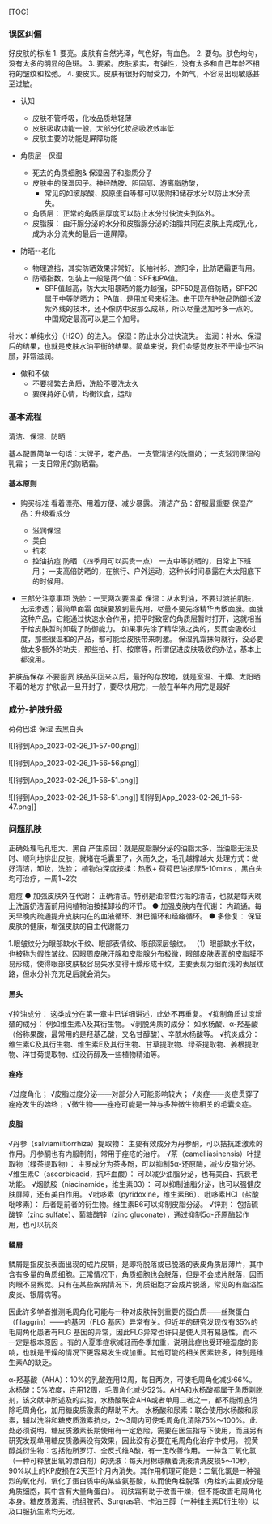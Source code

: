 

[TOC]


   

### 误区纠偏

好皮肤的标准
	1. 要亮。皮肤有自然光泽，气色好，有血色。
	2. 要匀。肤色均匀，没有太多的明显的色斑。
	3. 要紧。皮肤紧实，有弹性，没有太多和自己年龄不相符的皱纹和松弛。
	4. 要皮实。皮肤有很好的耐受力，不娇气，不容易出现敏感甚至过敏。




- 认知
	- 皮肤不管呼吸，化妆品质地轻薄
	- 皮肤吸收功能一般，大部分化妆品吸收效率低
	- 皮肤主要的功能是屏障功能


- 角质层--保湿
	- 死去的角质细胞& 保湿因子和脂质分子
	- 皮肤中的保湿因子。神经酰胺、胆固醇、游离脂肪酸，
		- 常见的如玻尿酸、胶原蛋白等都可以吸附和储存水分以防止水分流失。
	-  角质层：
		正常的角质层厚度可以防止水分过快流失到体外。
	- 皮脂膜：
		由汗腺分泌的水分和皮脂腺分泌的油脂共同在皮肤上完成乳化，成为水分流失的最后一道屏障。
- 防晒--老化
	- 物理遮挡，其实防晒效果非常好。长袖衬衫、遮阳伞，比防晒霜更有用。
	- 防晒指数，包装上一般是两个值：SPF和PA值。
		- SPF值越高，防大太阳暴晒的能力越强，SPF50是高倍防晒，SPF20属于中等防晒力；
		PA值，是用加号来标注。由于现在护肤品防御长波紫外线的技术，还不像防中波那么成熟，所以尽量选加号多一点的。中国规定最高可以是三个加号。



补水：单纯水分（H2O）的进入。
保湿：防止水分过快流失。
滋润：补水、保湿后的结果，也就是皮肤水油平衡的结果。简单来说，我们会感觉皮肤不干燥也不油腻，非常滋润。



- 做和不做
	- 不要频繁去角质，洗脸不要洗太久
	- 要保持好心情，均衡饮食，运动



### 基本流程
 清洁、保湿、防晒


基本配置简单一句话：大牌子，老产品。
一支管清洁的洗面奶；
一支滋润保湿的乳霜；
一支日常用的防晒霜。




#### 基本原则
- 购买标准
看着漂亮、用着方便、减少暴露。
清洁产品：舒服最重要
保湿产品：升级看成分
	- 滋润保湿
	- 美白
	- 抗老
	- 控油抗痘
防晒 （四季用可以买贵一点）
一支中等防晒的，日常上下班用；
一支高倍防晒的，在旅行、户外运动，这种长时间暴露在大太阳底下的时候用。


- 三部分注意事项
洗脸：一天两次要温柔
保湿：从水到油，不要过渡拍肌肤，无法渗透；最简单面霜
面膜要放到最先用，尽量不要先涂精华再敷面膜。面膜这种产品，它能通过快速水合作用，把平时致密的角质层暂时打开，这就相当于给皮肤暂时卸载了防御能力。
如果事先涂了精华液之类的，反而会吸收过度，那些很温和的产品，都可能给皮肤带来刺激。
保湿乳霜抹匀就行，没必要做太多额外的功夫，那些拍、打、按摩等，所谓促进皮肤吸收的办法，基本上都没用。

护肤品保存
不要囤货
肤品买回来以后，最好的存放地，就是室温、干燥、太阳晒不着的地方
护肤品一旦开封了，要尽快用完，一般在半年内用完是最好





### 成分-护肤升级



荷荷巴油
保湿
去黑白头


![[得到App_2023-02-26_11-57-00.png]]

![[得到App_2023-02-26_11-56-56.png]]

![[得到App_2023-02-26_11-56-51.png]]

![[得到App_2023-02-26_11-56-51.png]]
![[得到App_2023-02-26_11-56-47.png]]




### 问题肌肤

正确处理毛孔粗大、黑白
产生原因：就是皮脂腺分泌的油脂太多，当油脂无法及时、顺利地排出皮肤，就堵在毛囊里了，久而久之，毛孔越撑越大
处理方式：做好清洁，卸妆，洗脸； 植物油深度按揉：热敷+ 荷荷巴油按摩5-10mins ，黑白头均可治疗，一周1~2次


痘痘
● 加强皮肤外在代谢：
正确清洁。特别是油溶性污垢的清洁，也就是每天晚上洗面奶洁面前用纯植物油按揉卸妆的环节。
● 加强皮肤内在代谢：
内疏通。每天早晚内疏通提升皮肤内在的血液循环、淋巴循环和经络循环。
● 多修复：
保证皮肤的健康，增强皮肤的自主代谢能力




1.眼皱纹分为眼部缺水干纹、眼部表情纹、眼部深层皱纹。
（1）眼部缺水干纹，也被称为假性皱纹。因眼周皮肤汗腺和皮脂腺分布极微，眼部皮肤表面的皮脂膜不易形成，使得眼部皮肤极容易失水变得干燥形成干纹。主要表现为细而浅的表层纹路，但水分补充充足后就会消失。


#### 黑头
√控油成分：
这类成分在第一章中已详细讲述，此处不再重复。
√抑制角质过度增殖的成分：
例如维生素A及其衍生物。
√剥脱角质的成分：
如水杨酸、α-羟基酸（俗称果酸，最常用的是羟基乙酸，又名甘醇酸）、辛酰水杨酸等。
√抗炎成分：
维生素C及其衍生物、维生素E及其衍生物、甘草提取物、绿茶提取物、姜根提取物、洋甘菊提取物、红没药醇及一些植物精油等。



#### 痤疮
√过度角化；
√皮脂过度分泌——对部分人可能影响较大；
√炎症——炎症贯穿了痤疮发生的始终；
√微生物——痤疮可能是一种与多种微生物相关的毛囊炎症。


#### 皮脂
√丹参（salviamiltiorrhiza）提取物：
主要有效成分为丹参酮，可以拮抗雄激素的作用。丹参酮也有内服制剂，常用于痤疮的治疗。
√茶（camelliasinensis）叶提取物（绿茶提取物）：
主要成分为茶多酚，可以抑制5α-还原酶，减少皮脂分泌。
√维生素C（ascorbicacid，抗坏血酸）：
可以减少油脂分泌，也有美白、抗衰老功能。
√烟酰胺（niacinamide，维生素B3）：
可以抑制油脂分泌，也可以强健皮肤屏障，还有美白作用。
√吡哆素（pyridoxine，维生素B6）、吡哆素HCl（盐酸吡哆素）：
后者是前者的衍生物。维生素B6可以抑制皮脂分泌。
√锌剂：
包括硫酸锌（zinc sulfate）、葡糖酸锌（zinc gluconate），通过抑制5α-还原酶起作用，也可以抗炎


#### 鳞屑
鳞屑是指皮肤表面出现的成片皮屑，是即将脱落或已脱落的表皮角质层薄片，其中含有多量的角质细胞。正常情况下，角质细胞也会脱落，但是不会成片脱落，因而肉眼不易察觉。只有在某些疾病情况下，角质细胞才会成片脱落，常见的有脂溢性皮炎、银屑病等。


因此许多学者推测毛周角化可能与一种对皮肤特别重要的蛋白质——丝聚蛋白（filaggrin）——的基因（FLG
基因）异常有关。但近年的研究发现仅有35%的毛周角化患者有FLG
基因的异常，因此FLG异常也许只是使人具有易感性，而不一定是根本原因
。有的人夏季症状减轻而冬季加重，说明此症也受环境湿度的影响，也就是干燥的情况下更容易发生或加重。其他可能的相关因素较多，特别是维生素A的缺乏。


α-羟基酸（AHA）：10%的乳酸连用12周，每日两次，可使毛周角化减少66%。
水杨酸：5%浓度，连用12周，毛周角化减少52%。AHA和水杨酸都属于角质剥脱剂，该文献中所述及的实验，水杨酸联合AHA或者单用二者之一，都不能彻底消除毛周角化，加用糖皮质激素的帮助不大。
水杨酸和尿素：联合使用水杨酸和尿素，辅以洗浴和糖皮质激素抗炎，2～3周内可使毛周角化清除75%～100%。此处必须说明，糖皮质激素长期使用有一定危险，需要在医生指导下使用，而且另有研究发现单用糖皮质激素没有效果，因此没有必要在毛周角化治疗中使用。
视黄醇类衍生物：包括他所罗汀、全反式维A酸，有一定改善作用。
一种含二氧化氯（一种可释放出氧的漂白剂）的洗液：每天用棉球蘸着洗液清洗皮损5～10秒，90%以上的KP皮损在2天至1个月内消失。其作用机理可能是：二氧化氯是一种强烈的氧化剂，氧化了蛋白质中的某些氨基酸，从而使角栓脱落（角栓的主要成分是角质细胞，其中含有大量角蛋白）。
润肤霜有助于改善干燥，但不能改善毛周角化本身。糖皮质激素、抗组胺药、Surgras皂、卡泊三醇（一种维生素D衍生物）以及口服抗生素均无效。